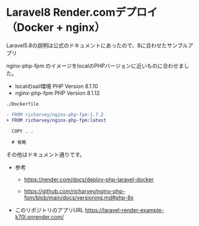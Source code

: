 # Laravel8 Render.comデプロイ （Docker + nginx）

Laravel5.8の説明は公式のドキュメントにあったので、8に合わせたサンプルアプリ

nginx-php-fpm のイメージをlocalのPHPバージョンに近いものに合わせました。

- localのsail環境 PHP Version 8.1.10
- nginx-php-fpm PHP Version 8.1.12

`./Dockerfile`

```diff
- FROM richarvey/nginx-php-fpm:1.7.2
+ FROM richarvey/nginx-php-fpm:latest

  COPY . .
  
  # 省略
```

その他はドキュメント通りです。

- 参考
  - https://render.com/docs/deploy-php-laravel-docker

  - https://github.com/richarvey/nginx-php-fpm/blob/main/docs/versioning.md#php-8x

- このリポジトリのアプリURL
https://laravel-render-example-k70l.onrender.com/
